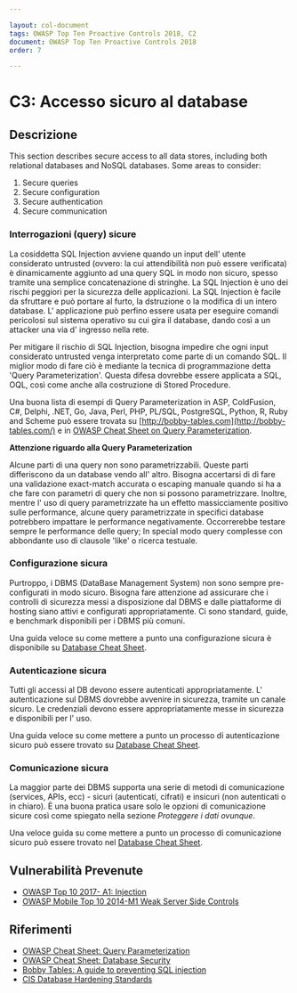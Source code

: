 ```yaml
---

layout: col-document
tags: OWASP Top Ten Proactive Controls 2018, C2
document: OWASP Top Ten Proactive Controls 2018
order: 7

---
```


# C3: Accesso sicuro al database

## Descrizione
This section describes secure access to all data stores, including both relational databases and NoSQL databases. Some areas to consider:

1. Secure queries
2. Secure configuration
3. Secure authentication
4. Secure communication

### Interrogazioni (query) sicure
La cosiddetta SQL Injection avviene quando un input dell' utente considerato untrusted (ovvero: la cui attendibilità non può essere verificata)
 è dinamicamente aggiunto ad una query SQL in modo non sicuro, spesso tramite una semplice concatenazione di stringhe.
 La SQL Injection è uno dei rischi peggiori per la sicurezza delle applicazioni. 
 La SQL Injection è facile da sfruttare e può portare al furto, la dstruzione o la modifica di un intero database. 
 L' applicazione può perfino essere usata per eseguire comandi pericolosi sul sistema operativo su cui gira il database, 
 dando così a un attacker una via d' ingresso nella rete.

Per mitigare il rischio di SQL Injection, bisogna impedire che ogni input considerato untrusted venga interpretato come parte di un comando SQL. 
Il miglior modo di fare ciò è mediante la tecnica di programmazione detta 'Query Parameterization'. 
Questa difesa dovrebbe essere applicata a SQL, OQL, così come anche alla costruzione di Stored Procedure.

Una buona lista di esempi di Query Parameterization in ASP, ColdFusion, C#, Delphi, .NET, Go, Java, Perl, PHP, PL/SQL, PostgreSQL, Python, 
R, Ruby and Scheme può essere trovata su [http://bobby-tables.com](http://bobby-tables.com/) 
e in [OWASP Cheat Sheet on Query Parameterization](https://www.owasp.org/index.php/Query_Parameterization_Cheat_Sheet).

**Attenzione riguardo alla Query Parameterization**

Alcune parti di una query non sono parametrizzabili. Queste parti differiscono da un database vendo all' altro. 
Bisogna accertarsi di di fare una validazione exact-match accurata o escaping manuale quando si ha a che fare con parametri 
di query che non si possono parametrizzare. Inoltre, mentre l' uso di query parametrizzate ha un effetto massicciamente positivo sulle performance,
 alcune query parametrizzate in specifici database potrebbero impattare le performance negativamente. 
 Occorrerebbe testare sempre le performance delle query; In special modo query complesse con abbondante uso di clausole 'like' o ricerca testuale.

### Configurazione sicura
Purtroppo, i DBMS (DataBase Management System) non sono sempre pre-configurati in modo sicuro. 
Bisogna fare attenzione ad assicurare che i controlli di sicurezza messi a disposizione dal DBMS e dalle piattaforme di hosting 
siano attivi e configurati appropriatamente. Ci sono standard, guide, e benchmark disponibili per i DBMS più comuni. 

Una guida veloce su come mettere a punto una configurazione sicura è disponibile su 
[Database Cheat Sheet](https://cheatsheetseries.owasp.org/cheatsheets/Database_Security_Cheat_Sheet.html#database-configuration-and-hardening).

### Autenticazione sicura
Tutti gli accessi al DB devono essere autenticati appropriatamente. 
L' autenticazione sul DBMS dovrebbe avvenire in sicurezza, tramite un canale sicuro. 
Le credenziali devono essere appropriatamente messe in sicurezza e disponibili per l' uso.

Una guida veloce su come mettere a punto un processo di autenticazione sicuro può essere trovato su 
[Database Cheat Sheet](https://cheatsheetseries.owasp.org/cheatsheets/Database_Security_Cheat_Sheet.html#authentication).

### Comunicazione sicura
La maggior parte dei DBMS supporta una serie di metodi di comunicazione (services, APIs, ecc) - sicuri (autenticati, cifrati) 
e insicuri (non autenticati o in chiaro). È una buona pratica usare solo le opzioni di comunicazione sicure così come 
 spiegato nella sezione *Proteggere i dati ovunque*.

Una veloce guida su come mettere a punto un processo di comunicazione sicuro può essere trovato nel 
[Database Cheat Sheet](https://cheatsheetseries.owasp.org/cheatsheets/Database_Security_Cheat_Sheet.html#connecting-to-the-database).

## Vulnerabilità Prevenute
* [OWASP Top 10 2017- A1: Injection](https://www.owasp.org/index.php/Top_10-2017_A1-Injection)
* [OWASP Mobile Top 10 2014-M1 Weak Server Side Controls](https://www.owasp.org/index.php/Mobile_Top_10_2014-M1)

## Riferimenti
* [OWASP Cheat Sheet: Query Parameterization](https://www.owasp.org/index.php/Query_Parameterization_Cheat_Sheet)
* [OWASP Cheat Sheet: Database Security](https://cheatsheetseries.owasp.org/cheatsheets/Database_Security_Cheat_Sheet.html)
* [Bobby Tables: A guide to preventing SQL injection](http://bobby-tables.com/)
* [CIS Database Hardening Standards](https://www.cisecurity.org/cis-benchmarks/)
